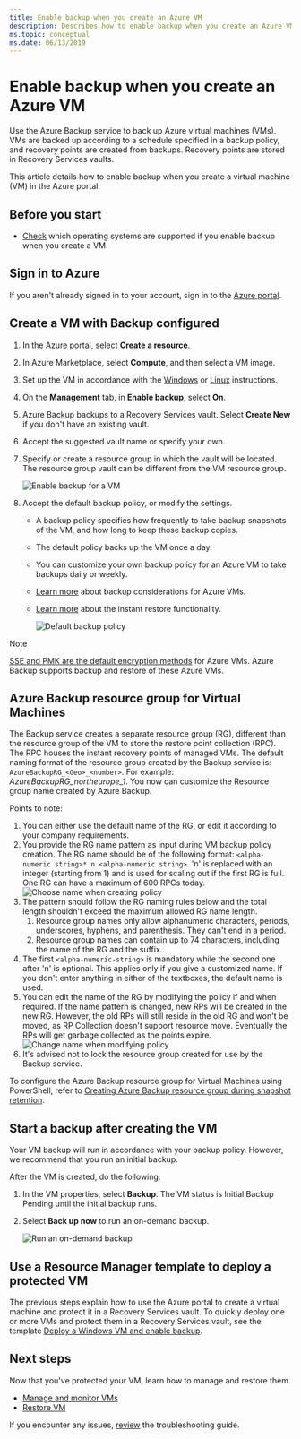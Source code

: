 ```yaml
---
title: Enable backup when you create an Azure VM
description: Describes how to enable backup when you create an Azure VM with Azure Backup.
ms.topic: conceptual
ms.date: 06/13/2019
---
```


# Enable backup when you create an Azure VM

Use the Azure Backup service to back up Azure virtual machines (VMs). VMs are backed up according to a schedule specified in a backup policy, and recovery points are created from backups. Recovery points are stored in Recovery Services vaults.

This article details how to enable backup when you create a virtual machine (VM) in the Azure portal.  

## Before you start

- [Check](backup-support-matrix-iaas.md#supported-backup-actions) which operating systems are supported if you enable backup when you create a VM.

## Sign in to Azure

If you aren't already signed in to your account, sign in to the [Azure portal](https://portal.azure.com).

## Create a VM with Backup configured

1. In the Azure portal, select **Create a resource**.

2. In Azure Marketplace, select **Compute**, and then select a VM image.

3. Set up the VM in accordance with the [Windows](../virtual-machines/windows/quick-create-portal.md) or [Linux](../virtual-machines/linux/quick-create-portal.md) instructions.

4. On the **Management** tab, in **Enable backup**, select **On**.
5. Azure Backup backups to a Recovery Services vault. Select **Create New** if you don't have an existing vault.
6. Accept the suggested vault name or specify your own.
7. Specify or create a resource group in which the vault will be located. The resource group vault can be different from the VM resource group.

    ![Enable backup for a VM](./media/backup-during-vm-creation/enable-backup.png)

8. Accept the default backup policy, or modify the settings.
    - A backup policy specifies how frequently to take backup snapshots of the VM, and how long to keep those backup copies.
    - The default policy backs up the VM once a day.
    - You can customize your own backup policy for an Azure VM to take backups daily or weekly.
    - [Learn more](backup-azure-vms-introduction.md#backup-and-restore-considerations) about backup considerations for Azure VMs.
    - [Learn more](backup-instant-restore-capability.md) about the instant restore functionality.

      ![Default backup policy](./media/backup-during-vm-creation/daily-policy.png)

>[!NOTE]
>[SSE and PMK are the default encryption methods](backup-encryption.md) for Azure VMs. Azure Backup supports backup and restore of these Azure VMs.

## Azure Backup resource group for Virtual Machines

The Backup service creates a separate resource group (RG), different than the resource group of the VM to store the restore point collection (RPC). The RPC houses the instant recovery points of managed VMs. The default naming format of the resource group created by the Backup service is: `AzureBackupRG_<Geo>_<number>`. For example: *AzureBackupRG_northeurope_1*. You now can customize the Resource group name created by Azure Backup.

Points to note:

1. You can either use the default name of the RG, or edit it according to your company requirements.
2. You provide the RG name pattern as input during VM backup policy creation. The RG name should be of the following format:
              `<alpha-numeric string>* n <alpha-numeric string>`. 'n' is replaced with an integer (starting from 1) and is used for scaling out if the first RG is full. One RG can have a maximum of 600 RPCs today.
              ![Choose name when creating policy](./media/backup-during-vm-creation/create-policy.png)
3. The pattern should follow the RG naming rules below and the total length shouldn't exceed the maximum allowed RG name length.
    1. Resource group names only allow alphanumeric characters, periods, underscores, hyphens, and parenthesis. They can't end in a period.
    2. Resource group names can contain up to 74 characters, including the name of the RG and the suffix.
4. The first `<alpha-numeric-string>` is mandatory while the second one after 'n' is optional. This applies only if you give a customized name. If you don't enter anything in either of the textboxes, the default name is used.
5. You can edit the name of the RG by modifying the policy if and when required. If the name pattern is changed, new RPs will be created in the new RG. However, the old RPs will still reside in the old RG and won't be moved, as RP Collection doesn't support resource move. Eventually the RPs will get garbage collected as the points expire.
![Change name when modifying policy](./media/backup-during-vm-creation/modify-policy.png)
6. It's advised not to lock the resource group created for use by the Backup service.

To configure the Azure Backup resource group for Virtual Machines using PowerShell, refer to [Creating Azure Backup resource group during snapshot retention](backup-azure-vms-automation.md#creating-azure-backup-resource-group-during-snapshot-retention).

## Start a backup after creating the VM

Your VM backup will run in accordance with your backup policy. However, we recommend that you run an initial backup.

After the VM is created, do the following:

1. In the VM properties, select **Backup**. The VM status is Initial Backup Pending until the initial backup runs.
2. Select **Back up now** to run an on-demand backup.

    ![Run an on-demand backup](./media/backup-during-vm-creation/run-backup.png)

## Use a Resource Manager template to deploy a protected VM

The previous steps explain how to use the Azure portal to create a virtual machine and protect it in a Recovery Services vault. To quickly deploy one or more VMs and protect them in a Recovery Services vault, see the template [Deploy a Windows VM and enable backup](https://azure.microsoft.com/resources/templates/101-recovery-services-create-vm-and-configure-backup/).

## Next steps

Now that you've protected your VM, learn how to manage and restore them.

- [Manage and monitor VMs](backup-azure-manage-vms.md)
- [Restore VM](backup-azure-arm-restore-vms.md)

If you encounter any issues, [review](backup-azure-vms-troubleshoot.md) the troubleshooting guide.
